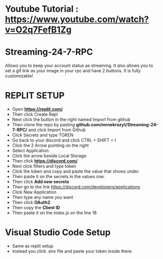 # Youtube Tutorial : https://www.youtube.com/watch?v=O2q7FefB1Zg

# Streaming-24-7-RPC
Allows you to keep your account status as streaming. It also allows you to set a gif link as your image in your rpc and have 2 buttons. It is fully customizable!

# REPLIT SETUP
- Open **https://replit.com/**
- Then click Create Repl
- Next click the button in the right named Import from github
- Then clone the repo by pasting **github.com/mrnekrozyt/Streaming-24-7-RPC/** and click Import from Github
- Click Secrets and type TOKEN
- Go back to your discord and click CTRL + SHIFT + I
- Click the 2 Arrow pointing on the right
- Select Application
- Click the arrow beside Local Storage
- Then click **https://discord.com/**
- Next click filters and type token
- Click the token and copy and paste the value that shows under.
- Then paste it on the secrets in the values one.
- Then click **Add new secrets**
- Then go to the link https://discord.com/developers/applications
- Click New Application
- Then type any name you want
- Then click **OAuth2**
- Then copy the **Client ID**
- Then paste it on the index.js on the line 18

# Visual Studio Code Setup
- Same as replit setup 
- Instead you click .env file and paste your token inside there.

